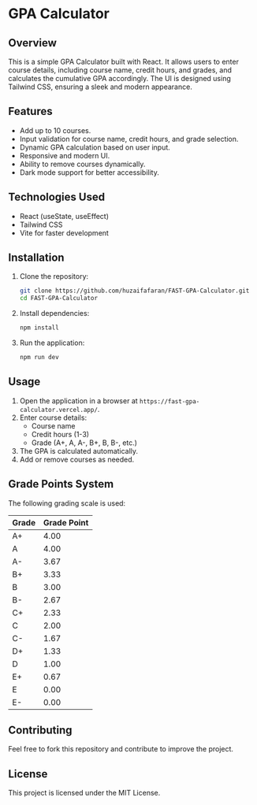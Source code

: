 # GPA Calculator

## Overview
This is a simple GPA Calculator built with React. It allows users to enter course details, including course name, credit hours, and grades, and calculates the cumulative GPA accordingly. The UI is designed using Tailwind CSS, ensuring a sleek and modern appearance.

## Features
- Add up to 10 courses.
- Input validation for course name, credit hours, and grade selection.
- Dynamic GPA calculation based on user input.
- Responsive and modern UI.
- Ability to remove courses dynamically.
- Dark mode support for better accessibility.

## Technologies Used
- React (useState, useEffect)
- Tailwind CSS
- Vite for faster development

## Installation

1. Clone the repository:
   ```sh
   git clone https://github.com/huzaifafaran/FAST-GPA-Calculator.git
   cd FAST-GPA-Calculator
   ```

2. Install dependencies:
   ```sh
   npm install
   ```

3. Run the application:
   ```sh
   npm run dev
   ```

## Usage

1. Open the application in a browser at `https://fast-gpa-calculator.vercel.app/`.
2. Enter course details:
   - Course name
   - Credit hours (1-3)
   - Grade (A+, A, A-, B+, B, B-, etc.)
3. The GPA is calculated automatically.
4. Add or remove courses as needed.

## Grade Points System
The following grading scale is used:

| Grade | Grade Point |
|-------|------------|
| A+    | 4.00       |
| A     | 4.00       |
| A-    | 3.67       |
| B+    | 3.33       |
| B     | 3.00       |
| B-    | 2.67       |
| C+    | 2.33       |
| C     | 2.00       |
| C-    | 1.67       |
| D+    | 1.33       |
| D     | 1.00       |
| E+    | 0.67       |
| E     | 0.00       |
| E-    | 0.00       |

## Contributing
Feel free to fork this repository and contribute to improve the project.

## License
This project is licensed under the MIT License.
